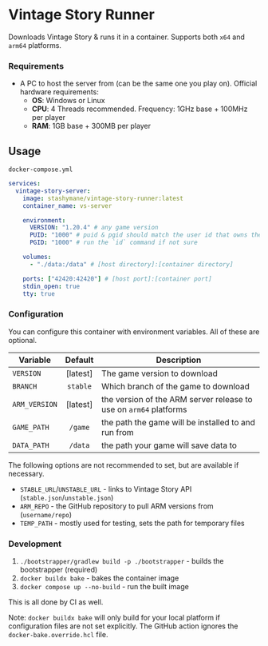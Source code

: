# Vintage Story Runner
Downloads Vintage Story & runs it in a container. Supports both `x64` and `arm64` platforms.

### Requirements
- A PC to host the server from (can be the same one you play on). Official hardware requirements:
  - **OS**: Windows or Linux
  - **CPU**: 4 Threads recommended. Frequency: 1GHz base + 100MHz per player
  - **RAM**: 1GB base + 300MB per player

## Usage

`docker-compose.yml`
```yaml
services:
  vintage-story-server:
    image: stashymane/vintage-story-runner:latest
    container_name: vs-server

    environment:
      VERSION: "1.20.4" # any game version
      PUID: "1000" # puid & pgid should match the user id that owns the data directory, usually 1000
      PGID: "1000" # run the `id` command if not sure

    volumes:
      - "./data:/data" # [host directory]:[container directory]

    ports: ["42420:42420"] # [host port]:[container port]
    stdin_open: true
    tty: true
```

### Configuration

You can configure this container with environment variables. All of these are optional.

| Variable      |  Default   | Description                                                       |
|---------------|:----------:|-------------------------------------------------------------------|
| `VERSION`     |  [latest]  | The game version to download                                      |
| `BRANCH`      |  `stable`  | Which branch of the game to download                              |
| `ARM_VERSION` |  [latest]  | the version of the ARM server release to use on `arm64` platforms |
| `GAME_PATH`   |  `/game`   | the path the game will be installed to and run from               |
| `DATA_PATH`   |  `/data`   | the path your game will save data to                              |

The following options are not recommended to set, but are available if necessary.
* `STABLE_URL`/`UNSTABLE_URL` - links to Vintage Story API (`stable.json`/`unstable.json`)
* `ARM_REPO` - the GitHub repository to pull ARM versions from (`username/repo`)
* `TEMP_PATH` - mostly used for testing, sets the path for temporary files

### Development
1. `./bootstrapper/gradlew build -p ./bootstrapper` - builds the bootstrapper (required)
2. `docker buildx bake` - bakes the container image
3. `docker compose up --no-build` - run the built image

This is all done by CI as well.

Note: `docker buildx bake` will only build for your local platform if configuration files are not set explicitly.
The GitHub action ignores the `docker-bake.override.hcl` file.
